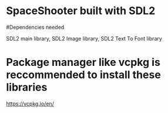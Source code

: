# SpaceShooter built with SDL2

#Dependencies needed

SDL2 main library, SDL2 Image library,  SDL2 Text To Font library

# Package manager like vcpkg is reccommended to install these libraries
https://vcpkg.io/en/
